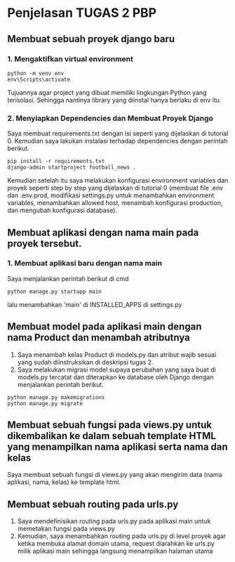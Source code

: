 # Penjelasan TUGAS 2 PBP

## Membuat sebuah proyek django baru

### 1. Mengaktifkan virtual environment
``` 
python -m venv env
env\Scripts\activate
```

Tujuannya agar project yang dibuat memiliki lingkungan Python yang terisolasi. Sehingga nantinya library yang diinstal hanya berlaku di env itu.

### 2. Menyiapkan Dependencies dan Membuat Proyek Django
Saya membuat requirements.txt dengan isi seperti yang dijelaskan di tutorial 0. Kemudian saya lakukan instalasi terhadap dependencies dengan perintah berikut.
```
pip install -r requirements.txt
django-admin startproject football_news .
```
Kemudian setelah itu saya melakukan konfigurasi environment variables dan proyek seperti step by step yang dijelaskan di tutorial 0 (membuat file .env dan .env.prod, modifikasi settings.py untuk menambahkan environment variables, menambahkan allowed host, menambah konfigurasi production, dan mengubah konfigurasi database).

## Membuat aplikasi dengan nama main pada proyek tersebut.

### 1. Membuat aplikasi baru dengan nama main
Saya menjalankan perintah berikut di cmd
```
python manage.py startapp main
```
lalu menambahkan 'main' di INSTALLED_APPS di settings.py

## Membuat model pada aplikasi main dengan nama Product dan menambah atributnya
1. Saya menambah kelas Product di models.py dan atribut wajib sesuai yang sudah diinstruksikan di deskripsi tugas 2.
2. Saya melakukan migrasi model supaya perubahan yang saya buat di models.py tercatat dan diterapkan ke database oleh Django dengan menjalankan perintah berikut.
```
python manage.py makemigrations
python manage.py migrate
```

## Membuat sebuah fungsi pada views.py untuk dikembalikan ke dalam sebuah template HTML yang menampilkan nama aplikasi serta nama dan kelas
Saya membuat sebuah fungsi di views.py yang akan mengirim data (nama aplikasi, nama, kelas) ke template html.

## Membuat sebuah routing pada urls.py
1. Saya mendefinisikan routing pada urls.py pada aplikasi main untuk memetakan fungsi pada views.py
2. Kemudian, saya menambahkan routing pada urls.py di level proyek agar ketika membuka alamat domain utama, request diarahkan ke urls.py milik aplikasi main sehingga langsung menampilkan halaman utama